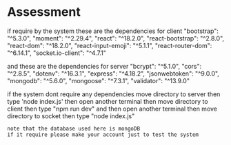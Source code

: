 # Assessment

if require by the system these are the dependencies for client 
    "bootstrap": "^5.3.0",
    "moment": "^2.29.4",
    "react": "^18.2.0",
    "react-bootstrap": "^2.8.0",
    "react-dom": "^18.2.0",
    "react-input-emoji": "^5.1.1",
    "react-router-dom": "^6.14.1",
    "socket.io-client": "^4.7.1"



and these are the dependencies for server
    "bcrypt": "^5.1.0",
    "cors": "^2.8.5",
    "dotenv": "^16.3.1",
    "express": "^4.18.2",
    "jsonwebtoken": "^9.0.0",
    "mongodb": "^5.6.0",
    "mongoose": "^7.3.1",
    "validator": "^13.9.0"

if the system dont require any dependencies 
    move directory to server then type 'node index.js' then open another terminal then move directory to client then type "npm run dev" and then open another terminal then move directory to socket then type "node index.js"


    note that the database used here is mongoDB
    if it require please make your account just to test the system
